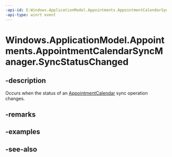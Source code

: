 ```yaml
---
-api-id: E:Windows.ApplicationModel.Appointments.AppointmentCalendarSyncManager.SyncStatusChanged
-api-type: winrt event
---
```


<!-- Event syntax
public event Windows.Foundation.TypedEventHandler SyncStatusChanged<Windows.ApplicationModel.Appointments.AppointmentCalendarSyncManager,  object>
-->

# Windows.ApplicationModel.Appointments.AppointmentCalendarSyncManager.SyncStatusChanged

## -description
Occurs when the status of an [AppointmentCalendar](appointmentcalendar.md) sync operation changes.

## -remarks

## -examples

## -see-also
